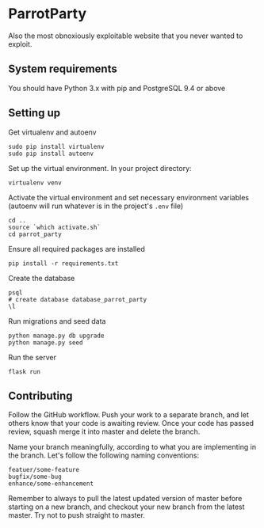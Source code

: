# ParrotParty

Also the most obnoxiously exploitable website that you never wanted to exploit.


## System requirements

You should have Python 3.x with pip and PostgreSQL 9.4 or above

## Setting up

Get virtualenv and autoenv

```
sudo pip install virtualenv
sudo pip install autoenv
```

Set up the virtual environment. In your project directory:

```
virtualenv venv
```

Activate the virtual environment and set necessary environment variables (autoenv will run whatever is in the project's `.env` file)

```
cd ..
source `which activate.sh`
cd parrot_party
```

Ensure all required packages are installed

```
pip install -r requirements.txt
```

Create the database

```
psql
# create database database_parrot_party
\l
```

Run migrations and seed data

```
python manage.py db upgrade
python manage.py seed
```

Run the server

```
flask run
```

## Contributing

Follow the GitHub workflow. Push your work to a separate branch, and let others know that your code is awaiting review. Once your code has passed review, squash merge it into master and delete the branch.

Name your branch meaningfully, according to what you are implementing in the branch.
Let's follow the following naming conventions:

```
featuer/some-feature
bugfix/some-bug
enhance/some-enhancement
```

Remember to always to pull the latest updated version of master before starting on a new branch, and checkout your new branch from the latest master. Try not to push straight to master.
